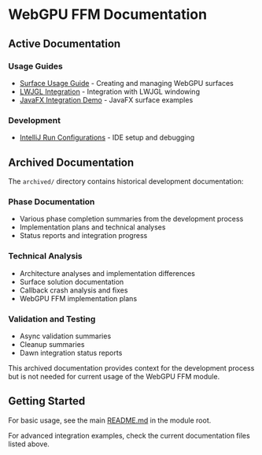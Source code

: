 # WebGPU FFM Documentation

## Active Documentation

### Usage Guides
- [Surface Usage Guide](SURFACE_USAGE.md) - Creating and managing WebGPU surfaces
- [LWJGL Integration](LWJGL_INTEGRATION.md) - Integration with LWJGL windowing
- [JavaFX Integration Demo](JAVAFX_INTEGRATION_DEMO.md) - JavaFX surface examples

### Development
- [IntelliJ Run Configurations](INTELLIJ_RUN_CONFIGS.md) - IDE setup and debugging

## Archived Documentation

The `archived/` directory contains historical development documentation:

### Phase Documentation
- Various phase completion summaries from the development process
- Implementation plans and technical analyses  
- Status reports and integration progress

### Technical Analysis
- Architecture analyses and implementation differences
- Surface solution documentation
- Callback crash analysis and fixes
- WebGPU FFM implementation plans

### Validation and Testing
- Async validation summaries
- Cleanup summaries  
- Dawn integration status reports

This archived documentation provides context for the development process but is not needed for current usage of the WebGPU FFM module.

## Getting Started

For basic usage, see the main [README.md](../README.md) in the module root.

For advanced integration examples, check the current documentation files listed above.